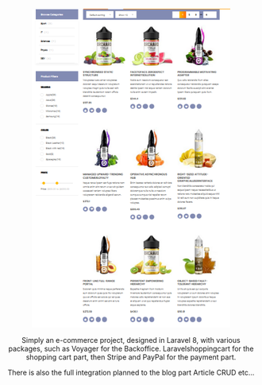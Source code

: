 <p align="center"><a href="https://laravel.com" target="_blank"><img src="public\shop.PNG" width="400"></a></p>
<p align="center">
<p align="center">
    Simply an e-commerce project, designed in Laravel 8, with various packages, such as Voyager for the Backoffice.
    Laravelshoppingcart for the shopping cart part, then Stripe and PayPal for the payment part.
</p>
<p align="center">There is also the full integration planned to the blog part Article CRUD etc...</p>